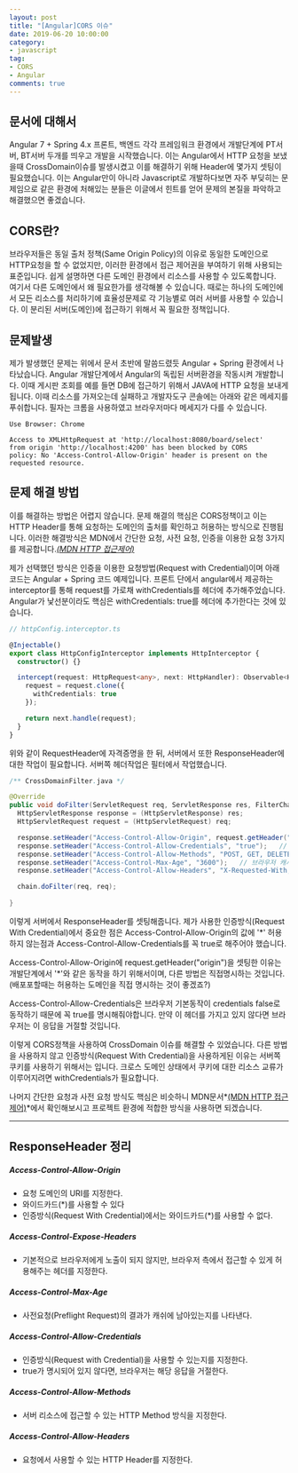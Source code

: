 ```yaml
---
layout: post
title: "[Angular]CORS 이슈"
date: 2019-06-20 10:00:00
category: 
- javascript
tag:
- CORS
- Angular
comments: true
---
```


## 문서에 대해서
Angular 7 + Spring 4.x 프론트, 백엔드 각각 프레임워크 환경에서 개발단계에 PT서버, BT서버 두개를 띄우고 개발을 시작했습니다. 이는 Angular에서 HTTP 요청을 보냈을때 CrossDomain이슈를 발생시켰고 이를 해결하기 위해 Header에 몇가지 셋팅이 필요했습니다. 이는 Angular만이 아니라 Javascript로 개발하다보면 자주 부딪히는 문제임으로 같은 환경에 처해있는 분들은 이글에서 힌트를 얻어 문제의 본질을 파악하고 해결했으면 좋겠습니다.


## CORS란?
브라우저들은 동일 출처 정책(Same Origin Policy)의 이유로 동일한 도메인으로 HTTP요청을 할 수 없었지만, 이러한 환경에서 접근 제어권을 부여하기 위해 사용되는 표준입니다. 쉽게 설명하면 다른 도메인 환경에서 리소스를 사용할 수 있도록합니다.  
여기서 다른 도메인에서 왜 필요한가를 생각해볼 수 있습니다. 때로는 하나의 도메인에서 모든 리소스를 처리하기에 효율성문제로 각 기능별로 여러 서버를 사용할 수 있습니다. 이 분리된 서버(도메인)에 접근하기 위해서 꼭 필요한 정책입니다.

## 문제발생
제가 발생했던 문제는 위에서 문서 초반에 말씀드렸듯 Angular + Spring 환경에서 나타났습니다. Angular 개발단계에서 Angular의 독립된 서버환경을 작동시켜 개발합니다. 이때 게시판 조회를 예를 들면 DB에 접근하기 위해서 JAVA에 HTTP 요청을 보내게 됩니다. 이때 리소스를 가져오는데 실패하고 개발자도구 콘솔에는 아래와 같은 메세지를 푸쉬합니다. 필자는 크롬을 사용하였고 브라우저마다 메세지가 다를 수 있습니다.
~~~ browser
Use Browser: Chrome

Access to XMLHttpRequest at 'http://localhost:8080/board/select'
from origin 'http://localhost:4200' has been blocked by CORS
policy: No 'Access-Control-Allow-Origin' header is present on the
requested resource.
~~~

## 문제 해결 방법
이를 해결하는 방법은 어렵지 않습니다. 문제 해결의 핵심은 CORS정책이고 이는 HTTP Header를 통해 요청하는 도메인의 출처를 확인하고 허용하는 방식으로 진행됩니다. 이러한 해결방식은 MDN에서 간단한 요청, 사전 요청, 인증을 이용한 요청 3가지를 제공합니다.*[(MDN HTTP 접근제어)](https://developer.mozilla.org/ko/docs/Web/HTTP/Access_control_CORS)* 

제가 선택했던 방식은 인증을 이용한 요청방법(Request with Credential)이며 아래 코드는 Angular + Spring 코드 예제입니다. 프론트 단에서 angular에서 제공하는 interceptor를 통해 request를 가로채 withCredentials를 헤더에 추가해주었습니다.  Angular가 낯선분이라도 핵심은 withCredentials: true를 헤더에 추가한다는 것에 있습니다.
~~~typescript
// httpConfig.interceptor.ts

@Injectable()
export class HttpConfigInterceptor implements HttpInterceptor {
  constructor() {}

  intercept(request: HttpRequest<any>, next: HttpHandler): Observable<HttpEvent<any>> {
    request = request.clone({
      withCredentials: true
    });

    return next.handle(request);
  }
}
~~~
  
위와 같이 RequestHeader에 자격증명을 한 뒤, 서버에서 또한 ResponseHeader에 대한 작업이 필요합니다. 서버쪽 헤더작업은 필터에서 작업했습니다.  
```java
/** CrossDomainFilter.java */

@Override
public void doFilter(ServletRequest req, ServletResponse res, FilterChain chain) throws Exception {
  HttpServletResponse response = (HttpServletResponse) res;
  HttpServletRequest request = (HttpServletRequest) req;

  response.setHeader("Access-Control-Allow-Origin", request.getHeader("origin")); // 허용 URL
  response.setHeader("Access-Control-Allow-Credentials", "true");   // 자격증명
  response.setHeader("Access-Control-Allow-Methods", "POST, GET, DELETE, PUT"); // 허용 메소드
  response.setHeader("Access-Control-Max-Age", "3600");   // 브라우저 캐시 시간
  response.setHeader("Access-Control-Allow-Headers", "X-Requested-With, content-type, enctype");    // 허용 헤더

  chain.doFilter(req, req);
  
}
```
이렇게 서버에서 ResponseHeader를 셋팅해줍니다. 제가 사용한 인증방식(Request With Credential)에서 중요한 점은 Access-Control-Allow-Origin의 값에 '\*' 허용하지 않는점과 Access-Control-Allow-Credentials를 꼭 true로 해주어야 했습니다.


Access-Control-Allow-Origin에 request.getHeader("origin")을 셋팅한 이유는 개발단계에서 '\*'와 같은 동작을 하기 위해서이며, 다른 방법은 직접명시하는 것입니다. (배포포할때는 허용하는 도메인을 직접 명시하는 것이 좋겠죠?)


Access-Control-Allow-Credentials은 브라우저 기본동작이 credentials false로 동작하기 때문에 꼭 true를 명시해줘야합니다. 만약 이 헤더를 가지고 있지 않다면 브라우저는 이 응답을 거절할 것입니다.

이렇게 CORS정책을 사용하여 CrossDomain 이슈를 해결할 수 있었습니다. 다른 방법을 사용하지 않고 인증방식(Request With Credential)을 사용하게된 이유는 서버쪽 쿠키를 사용하기 위해서는 입니다. 크로스 도메인 상태에서 쿠키에 대한 리소스 교류가 이루어지려면 withCredentials가 필요합니다. 

나머지 간단한 요청과 사전 요청 방식도 핵심은 비슷하니 MDN문서*[(MDN HTTP 접근제어)](https://developer.mozilla.org/ko/docs/Web/HTTP/Access_control_CORS)*에서 확인해보시고 프로젝트 환경에 적합한 방식을 사용하면 되겠습니다.

---

## ResponseHeader 정리

##### Access-Control-Allow-Origin 
- 요청 도메인의 URI를 지정한다. 
- 와이드카드(\*)를 사용할 수 있다
- 인증방식(Request With Credential)에서는 와이드카드(\*)를 사용할 수 없다.

##### Access-Control-Expose-Headers
- 기본적으로 브라우저에게 노출이 되지 않지만, 브라우저 측에서 접근할 수 있게 허용해주는 헤더를 지정한다.

##### Access-Control-Max-Age
- 사전요청(Preflight Request)의 결과가 캐쉬에 남아있는지를 나타낸다.

##### Access-Control-Allow-Credentials
- 인증방식(Request with Credential)을 사용할 수 있는지를 지정한다.
- true가 명시되어 있지 않다면, 브라우저는 해당 응답을 거절한다.

##### Access-Control-Allow-Methods
- 서버 리소스에 접근할 수 있는 HTTP Method 방식을 지정한다.

##### Access-Control-Allow-Headers
- 요청에서 사용할 수 있는 HTTP Header를 지정한다.
